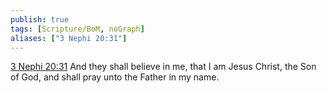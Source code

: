 ```yaml
---
publish: true
tags: [Scripture/BoM, noGraph]
aliases: ["3 Nephi 20:31"]
---
```

[3 Nephi 20:31](https://churchofjesuschrist.org/study/scriptures/bofm/3-ne/20?lang=eng&id=p31#p31) And they shall believe in me, that I am Jesus Christ, the Son of God, and shall pray unto the Father in my name.

